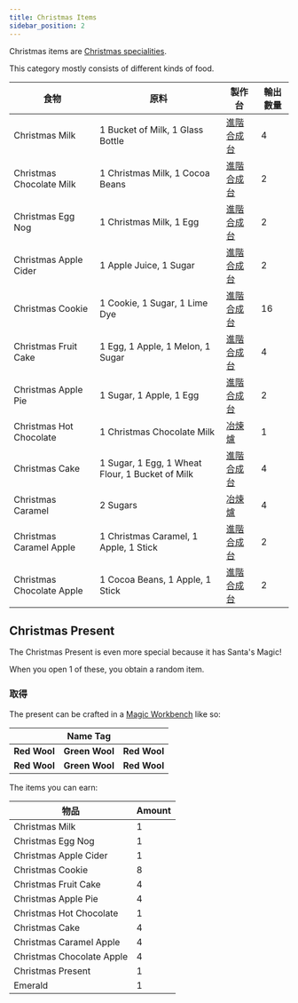 ```yaml
---
title: Christmas Items
sidebar_position: 2
---
```


Christmas items are [Christmas specialities](Christmas-Seasonal-Category).

This category mostly consists of different kinds of food.

| 食物                        | 原料                                              | 製作台                                                   | 輸出數量 |
| ------------------------- | ----------------------------------------------- | ----------------------------------------------------- | ---- |
| Christmas Milk            | 1 Bucket of Milk, 1 Glass Bottle                | [進階合成台](../Basic-Machines/Enhanced-Crafting-Table.md) | 4    |
| Christmas Chocolate Milk  | 1 Christmas Milk, 1 Cocoa Beans                 | [進階合成台](../Basic-Machines/Enhanced-Crafting-Table.md) | 2    |
| Christmas Egg Nog         | 1 Christmas Milk, 1 Egg                         | [進階合成台](../Basic-Machines/Enhanced-Crafting-Table.md) | 2    |
| Christmas Apple Cider     | 1 Apple Juice, 1 Sugar                          | [進階合成台](../Basic-Machines/Enhanced-Crafting-Table.md) | 2    |
| Christmas Cookie          | 1 Cookie, 1 Sugar, 1 Lime Dye                   | [進階合成台](../Basic-Machines/Enhanced-Crafting-Table.md) | 16   |
| Christmas Fruit Cake      | 1 Egg, 1 Apple, 1 Melon, 1 Sugar                | [進階合成台](../Basic-Machines/Enhanced-Crafting-Table.md) | 4    |
| Christmas Apple Pie       | 1 Sugar, 1 Apple, 1 Egg                         | [進階合成台](../Basic-Machines/Enhanced-Crafting-Table.md) | 2    |
| Christmas Hot Chocolate   | 1 Christmas Chocolate Milk                      | [冶煉爐](../Basic-Machines/Smeltery.md)                  | 1    |
| Christmas Cake            | 1 Sugar, 1 Egg, 1 Wheat Flour, 1 Bucket of Milk | [進階合成台](../Basic-Machines/Enhanced-Crafting-Table.md) | 4    |
| Christmas Caramel         | 2 Sugars                                        | [冶煉爐](../Basic-Machines/Smeltery.md)                  | 4    |
| Christmas Caramel Apple   | 1 Christmas Caramel, 1 Apple, 1 Stick           | [進階合成台](../Basic-Machines/Enhanced-Crafting-Table.md) | 2    |
| Christmas Chocolate Apple | 1 Cocoa Beans, 1 Apple, 1 Stick                 | [進階合成台](../Basic-Machines/Enhanced-Crafting-Table.md) | 2    |

## Christmas Present

The Christmas Present is even more special because it has Santa's Magic!

When you open 1 of these, you obtain a random item.

### 取得

The present can be crafted in a [Magic Workbench](../Basic-Machines/Magic-Workbench.md) like so:

|              | Name Tag       |              |
| ------------ | -------------- | ------------ |
| **Red Wool** | **Green Wool** | **Red Wool** |
| **Red Wool** | **Green Wool** | **Red Wool** |

The items you can earn:

| 物品                        | Amount |
| ------------------------- | ------ |
| Christmas Milk            | 1      |
| Christmas Egg Nog         | 1      |
| Christmas Apple Cider     | 1      |
| Christmas Cookie          | 8      |
| Christmas Fruit Cake      | 4      |
| Christmas Apple Pie       | 4      |
| Christmas Hot Chocolate   | 1      |
| Christmas Cake            | 4      |
| Christmas Caramel Apple   | 4      |
| Christmas Chocolate Apple | 4      |
| Christmas Present         | 1      |
| Emerald                   | 1      |
